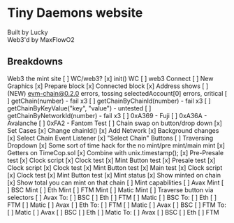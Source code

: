# Tiny Daemons website
Built by Lucky<br>
Web3'd by MaxFlowO2<br>
## Breakdowns
Web3 the mint site
[ ] WC/web3?
  [x] init() WC
  [ ] web3 Connect
    [ ] New Graphics
    [x] Prepare block
    [x] Connected block
    [x] Address shows
  [ ] (NEW) evm-chain@0.2.0 errors, tossing selectedAccount[0] errors, critical
    [ ] getChain(number) - fail x3
    [ ] getChainByChainId(number) - fail x3
    [ ] getChainByKeyValue("key", "value") - untested
    [ ] getChainByNetworkId(number) - fail x3
    [ ] 0xA369 - Fuji
    [ ] 0xA36A - Avalanche
    [ ] 0xFA2 - Fantom Test
[ ] Chain swap on button/drop down
  [x] Set Cases
  [x] Change chainId()
  [x] Add Network
  [x] Background changes
  [x] Select Chain Event Listener
  [x] "Select Chain" Buttons
  [ ] Traversing Dropdown
[x] Some sort of time hack for the no mint/pre mint/main mint
  [x] Getters on TimeCop.sol
  [x] Combine with unix.timestamp();
  [x] Pre-Presale test
    [x] Clock script
    [x] Clock test
    [x] Mint Button test
  [x] Presale test
    [x] Clock script
    [x] Clock test
    [x] Mint Button test
  [x] Main test
    [x] Clock script
    [x] Clock test
    [x] Mint Button test
[x] Mint status
  [x] Show minted on chain
  [x] Show total you can mint on that chain
[ ] Mint capabilities
  [ ] Avax Mint
  [ ] BSC Mint
  [ ] Eth Mint
  [ ] FTM Mint
  [ ] Matic Mint
[ ] Traverse button via selectors
  [ ] Avax To:
    [ ] BSC 
    [ ] Eth 
    [ ] FTM 
    [ ] Matic 
  [ ] BSC To:
    [ ] Eth 
    [ ] FTM 
    [ ] Matic 
    [ ] Avax 
  [ ] Eth To:
    [ ] FTM 
    [ ] Matic 
    [ ] Avax 
    [ ] BSC 
  [ ] FTM To:
    [ ] Matic 
    [ ] Avax 
    [ ] BSC 
    [ ] Eth 
  [ ] Matic To:
    [ ] Avax 
    [ ] BSC 
    [ ] Eth 
    [ ] FTM 
